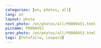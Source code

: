 ```yaml
---
categories: [en, photos, all]
lang: en
layout: photo
next_photo: /en/photos/all/P0000451.html
picname: P0000452
prev_photo: /en/photos/all/P0000453.html
tags: [Fotofalle, Leopard]
---
```

